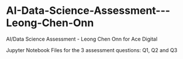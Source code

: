 # AI-Data-Science-Assessment---Leong-Chen-Onn
AI/Data Science Assessment - Leong Chen Onn for Ace Digital

Jupyter Notebook Files for the 3  assessment questions: Q1, Q2 and Q3
